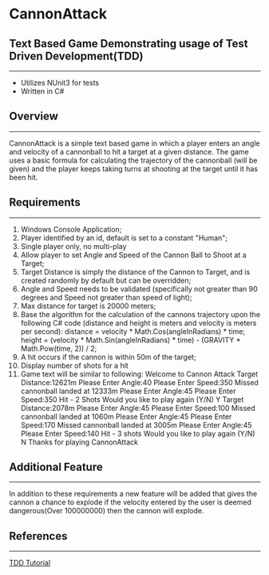 # CannonAttack
## Text Based Game Demonstrating usage of Test Driven Development(TDD)

-----------------------------------------------------

* Utilizes NUnit3 for tests
* Written in C#

## Overview
-----------------------------------------------------
CannonAttack is a simple text based game in which a player enters an 
angle and velocity of a cannonball to hit a target at a given distance. 
The game uses a basic formula for calculating the trajectory of the 
cannonball (will be given) and the player keeps taking turns at shooting 
at the target until it has been hit.

## Requirements
-----------------------------------------------------
1.	Windows Console Application; 
2.	Player identified by an id, default is set to a constant "Human"; 
3.	Single player only, no multi-play 
4.	Allow player to set Angle and Speed of the Cannon Ball to Shoot at a Target; 
5.	Target Distance is simply the distance of the Cannon to Target, and is created randomly by default but can be overridden; 
6.	Angle and Speed needs to be validated (specifically not greater than 90 degrees and Speed not greater than speed of light); 
7.	Max distance for target is 20000 meters; 
8.	Base the algorithm for the calculation of the cannons trajectory 
	upon the following C# code (distance and height is meters and velocity is meters per second):
		distance = velocity * Math.Cos(angleInRadians) * time;
		height = (velocity * Math.Sin(angleInRadians) * time) - (GRAVITY * Math.Pow(time, 2)) / 2; 
9.	A hit occurs if the cannon is within 50m of the target; 
10.	Display number of shots for a hit 
11.	Game text will be similar to following: 
	Welcome to Cannon Attack
	Target Distance:12621m
	Please Enter Angle:40
	Please Enter Speed:350
	Missed cannonball landed at 12333m
	Please Enter Angle:45
	Please Enter Speed:350
	Hit - 2 Shots
	Would you like to play again (Y/N)
	Y
	Target Distance:2078m
	Please Enter Angle:45
	Please Enter Speed:100
	Missed cannonball landed at 1060m
	Please Enter Angle:45
	Please Enter Speed:170
	Missed cannonball landed at 3005m
	Please Enter Angle:45
	Please Enter Speed:140
	Hit - 3 shots 
	Would you like to play again (Y/N)
	N
	Thanks for playing CannonAttack



## Additional Feature
-----------------------------------------------------
In addition to these requirements a new feature will be added that gives the cannon a chance to explode
if the velocity entered by the user is deemed dangerous(Over 100000000) then the cannon will explode.

## References
-----------------------------------------------------
[TDD Tutorial](https://www.c-sharpcorner.com/uploadfile/dommym/a-test-driven-development-tutorial-in-C-Sharp-4-0/)
